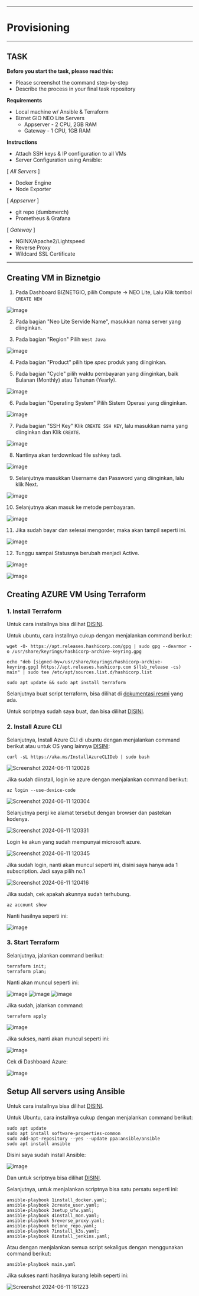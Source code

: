 -----
# Provisioning
-----


## TASK

**Before you start the task, please read this:**
- Please screenshot the command step-by-step
- Describe the process in your final task repository

**Requirements**
- Local machine w/ Ansible & Terraform
- Biznet GIO NEO Lite Servers
  - Appserver - 2 CPU, 2GB RAM
  - Gateway - 1 CPU, 1GB RAM

**Instructions**
- Attach SSH keys & IP configuration to all VMs
- Server Configuration using Ansible:

[ *All Servers* ]
- Docker Engine
- Node Exporter

[ *Appserver* ]
  - git repo (dumbmerch)
  - Prometheus & Grafana

[ *Gateway* ]
  - NGINX/Apache2/Lightspeed
  - Reverse Proxy
  - Wildcard SSL Certificate 
-----


## Creating VM in Biznetgio

1. Pada Dashboard BIZNETGIO, pilih Compute -> NEO Lite, Lalu Klik tombol ```CREATE NEW```

  ![image](https://github.com/fadil05me/devops20-dumbways-AhmadFadillah/assets/45775729/6a6d486f-8f72-42c9-98da-0a2460aecbef)

2. Pada bagian "Neo Lite Servide Name", masukkan nama server yang diinginkan.

3. Pada bagian "Region" Pilih ```West Java```

  ![image](https://github.com/fadil05me/devops20-dumbways-AhmadFadillah/assets/45775729/461bf306-1a15-45db-ad1e-de5be1ae12f0)

4. Pada bagian "Product" pilih tipe _spec_ produk yang diinginkan.

5. Pada bagian "Cycle" pilih waktu pembayaran yang diinginkan, baik Bulanan (Monthly) atau Tahunan (Yearly).

  ![image](https://github.com/fadil05me/devops20-dumbways-AhmadFadillah/assets/45775729/85e45b2f-1df6-46de-9d29-6b97b1bf3e74)

6. Pada bagian "Operating System" Pilih Sistem Operasi yang diinginkan.

  ![image](https://github.com/fadil05me/devops20-dumbways-AhmadFadillah/assets/45775729/cedf2d01-029a-4a34-b0a1-90d2217b45e2)

7. Pada bagian "SSH Key" Klik ```CREATE SSH KEY```, lalu masukkan nama yang diinginkan dan Klik ```CREATE```.

  ![image](https://github.com/fadil05me/devops20-dumbways-AhmadFadillah/assets/45775729/3371b27e-37b3-448e-a3b8-e4bccecfac1e)

8. Nantinya akan terdownload file sshkey tadi.

  ![image](https://github.com/fadil05me/devops20-dumbways-AhmadFadillah/assets/45775729/b22183b9-ca9f-4d52-8b11-6df7a008055a)

9. Selanjutnya masukkan Username dan Password yang diinginkan, lalu klik Next.

 ![image](https://github.com/fadil05me/devops20-dumbways-AhmadFadillah/assets/45775729/0ab718bf-ae42-4115-89ca-6d67cc7fd5bd)

10. Selanjutnya akan masuk ke metode pembayaran.

  ![image](https://github.com/fadil05me/devops20-dumbways-AhmadFadillah/assets/45775729/e391f26b-4882-4315-8f5a-4eccadd3a933)

11. Jika sudah bayar dan selesai mengorder, maka akan tampil seperti ini.

  ![image](https://github.com/fadil05me/devops20-dumbways-AhmadFadillah/assets/45775729/f6c3237e-802f-4ee1-bef2-f4a92e111bac)

12. Tunggu sampai Statusnya berubah menjadi Active.

  ![image](https://github.com/fadil05me/devops20-dumbways-AhmadFadillah/assets/45775729/2c955c90-7f0a-41d2-9bbd-e3637045f498)

  ![image](https://github.com/fadil05me/devops20-dumbways-AhmadFadillah/assets/45775729/5c0fa9c4-910d-4bfd-8171-f4558ef6b5ff)



## Creating AZURE VM Using Terraform

### 1. Install Terraform

Untuk cara installnya bisa dilihat [DISINI](https://developer.hashicorp.com/terraform/install?product_intent=terraform).

Untuk ubuntu, cara installnya cukup dengan menjalankan command berikut:
```
wget -O- https://apt.releases.hashicorp.com/gpg | sudo gpg --dearmor -o /usr/share/keyrings/hashicorp-archive-keyring.gpg

echo "deb [signed-by=/usr/share/keyrings/hashicorp-archive-keyring.gpg] https://apt.releases.hashicorp.com $(lsb_release -cs) main" | sudo tee /etc/apt/sources.list.d/hashicorp.list

sudo apt update && sudo apt install terraform
```

Selanjutnya buat script terraform, bisa dilihat di [dokumentasi resmi](https://registry.terraform.io/providers/hashicorp/azurerm/latest/docs) yang ada.

Untuk scriptnya sudah saya buat, dan bisa dilihat [DISINI](https://github.com/fadil05me/devops20-dumbways-AhmadFadillah/tree/main/stage2/final-task/terraform).



### 2. Install Azure CLI

Selanjutnya, Install Azure CLI di ubuntu dengan menjalankan command berikut atau untuk OS yang lainnya [DISINI](https://learn.microsoft.com/en-us/cli/azure/install-azure-cli-linux?pivots=apt):
```
curl -sL https://aka.ms/InstallAzureCLIDeb | sudo bash
```

![Screenshot 2024-06-11 120028](https://github.com/fadil05me/devops20-dumbways-AhmadFadillah/assets/45775729/d54350fa-384a-4804-974c-9209d90ffdf4)


Jika sudah diinstall, login ke azure dengan menjalankan command berikut:
```
az login --use-device-code
```

![Screenshot 2024-06-11 120304](https://github.com/fadil05me/devops20-dumbways-AhmadFadillah/assets/45775729/99dc5aee-fa53-429d-93b0-045324fc8ddd)


Selanjutnya pergi ke alamat tersebut dengan browser dan pastekan kodenya.

![Screenshot 2024-06-11 120331](https://github.com/fadil05me/devops20-dumbways-AhmadFadillah/assets/45775729/66aab4c8-4cc8-41ee-bcc4-843b392910bb)


Login ke akun yang sudah mempunyai microsoft azure.

![Screenshot 2024-06-11 120345](https://github.com/fadil05me/devops20-dumbways-AhmadFadillah/assets/45775729/1446e1ff-609d-4f02-94bc-7c0cde0aad9c)



Jika sudah login, nanti akan muncul seperti ini, disini saya hanya ada 1 subscription. Jadi saya pilih no.1

![Screenshot 2024-06-11 120416](https://github.com/fadil05me/devops20-dumbways-AhmadFadillah/assets/45775729/ad42e4a3-9c14-41e5-82e5-3a7b0969f1e7)


Jika sudah, cek apakah akunnya sudah terhubung.
```
az account show
```

Nanti hasilnya seperti ini:

![image](https://github.com/fadil05me/devops20-dumbways-AhmadFadillah/assets/45775729/a095bb43-c63d-4c85-9baa-1ccf9cc4eeec)


### 3. Start Terraform


Selanjutnya, jalankan command berikut:
```
terraform init;
terraform plan;
```

Nanti akan muncul seperti ini:

![image](https://github.com/fadil05me/devops20-dumbways-AhmadFadillah/assets/45775729/0204e782-6bb7-4422-abfe-1cc21e8a9b8c)
![image](https://github.com/fadil05me/devops20-dumbways-AhmadFadillah/assets/45775729/894fe463-2961-4ab6-8b13-c41d2351f6fd)
![image](https://github.com/fadil05me/devops20-dumbways-AhmadFadillah/assets/45775729/417dad94-844a-44ab-bf16-ffd28a3e36b6)



Jika sudah, jalankan command:

```
terraform apply
```

![image](https://github.com/fadil05me/devops20-dumbways-AhmadFadillah/assets/45775729/b9f1ff23-d79a-4731-b02f-6a4f9be126e7)

Jika sukses, nanti akan muncul seperti ini:

![image](https://github.com/fadil05me/devops20-dumbways-AhmadFadillah/assets/45775729/7ea6860f-ca6d-4327-88c8-7f1869065285)


Cek di Dashboard Azure:

![image](https://github.com/fadil05me/devops20-dumbways-AhmadFadillah/assets/45775729/6c77f613-9e8b-4e4f-94e5-3f39995925cb)



## Setup All servers using Ansible


Untuk cara installnya bisa dilihat [DISINI](https://docs.ansible.com/ansible/latest/installation_guide/installation_distros.html#installing-ansible-on-ubuntu).

Untuk Ubuntu, cara installnya cukup dengan menjalankan command berikut:
```
sudo apt update
sudo apt install software-properties-common
sudo add-apt-repository --yes --update ppa:ansible/ansible
sudo apt install ansible
```

Disini saya sudah install Ansible:

![image](https://github.com/fadil05me/devops20-dumbways-AhmadFadillah/assets/45775729/4e5be541-bf1f-4c47-ae2f-9c3b790e1a4c)

Dan untuk scriptnya bisa dilihat [DISINI](https://github.com/fadil05me/devops20-dumbways-AhmadFadillah/tree/main/stage2/final-task/ansible).

Selanjutnya, untuk menjalankan scriptnya bisa satu persatu seperti ini:

```
ansible-playbook 1install_docker.yaml;
ansible-playbook 2create_user.yaml;
ansible-playbook 3setup_ufw.yaml;
ansible-playbook 4install_mon.yaml;
ansible-playbook 5reverse_proxy.yaml;
ansible-playbook 6clone_repo.yaml;
ansible-playbook 7install_k3s.yaml;
ansible-playbook 8install_jenkins.yaml;
```


Atau dengan menjalankan semua script sekaligus dengan menggunakan command berikut:

```
ansible-playbook main.yaml
```


Jika sukses nanti hasilnya kurang lebih seperti ini:

![Screenshot 2024-06-11 161223](https://github.com/fadil05me/devops20-dumbways-AhmadFadillah/assets/45775729/cd24fe96-cc21-4279-a046-134b015697a8)

